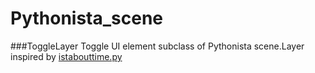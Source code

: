 Pythonista_scene
================

###ToggleLayer
Toggle UI element subclass of Pythonista scene.Layer
inspired by [istabouttime.py][1]

[1]: https://gist.github.com/upwart/9288979

